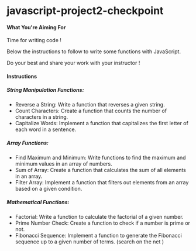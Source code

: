 # javascript-project2-checkpoint

#### What You're Aiming For
Time for writing code !

Below the  instructions to follow to write some functions with JavaScript.

Do your best and share your work with your instructor ! 


#### Instructions
##### String Manipulation Functions:

- Reverse a String: Write a function that reverses a given string.
- Count Characters: Create a function that counts the number of characters in a string.
- Capitalize Words: Implement a function that capitalizes the first letter of each word in a sentence.

##### Array Functions:

- Find Maximum and Minimum: Write functions to find the maximum and minimum values in an array of numbers.
- Sum of Array: Create a function that calculates the sum of all elements in an array.
- Filter Array: Implement a function that filters out elements from an array based on a given condition.

##### Mathematical Functions:

- Factorial: Write a function to calculate the factorial of a given number.
- Prime Number Check: Create a function to check if a number is prime or not.
- Fibonacci Sequence: Implement a function to generate the Fibonacci sequence up to a given number of terms. (search on the net )
